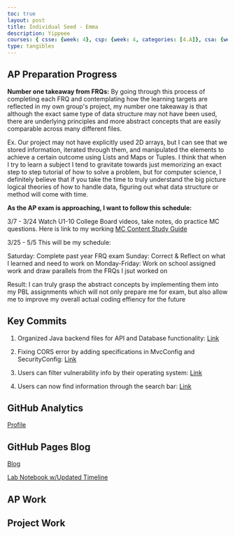 ```yaml
---
toc: true
layout: post
title: Individual Seed - Emma
description: Yippeee
courses: { csse: {week: 4}, csp: {week: 4, categories: [4.A]}, csa: {week: 25}}
type: tangibles
---
```


<h2>AP Preparation Progress</h2>

<b>Number one takeaway from FRQs:</b> By going through this process of completing each FRQ and contemplating how the learning targets are reflected in my own group's project, my number one takeaway is that although the exact same type of data structure may not have been used, there are underlying principles and more abstract concepts that are easily comparable across many different files. 

Ex. Our project may not have explicitly used 2D arrays, but I can see that we stored information, iterated through them, and manipulated the elements to achieve a certain outcome using Lists and Maps or Tuples. I think that when I try to learn a subject I tend to gravitate towards just memorizing an exact step to step tutorial of how to solve a problem, but for computer science, I definitely believe that if you take the time to truly understand the big picture logical theories of how to handle data, figuring out what data structure or method will come with time.

<b>As the AP exam is approaching, I want to follow this schedule: </b>

3/7 - 3/24 Watch U1-10 College Board videos, take notes, do practice MC questions. Here is link to my working [MC Content Study Guide]()

3/25 - 5/5 This will be my schedule:

Saturday: Complete past year FRQ exam 
Sunday: Correct & Reflect on what I learned and need to work on 
Monday-Friday: Work on school assigned work and draw parallels from the FRQs I jsut worked on 

Result: I can truly grasp the abstract concepts by implementing them into my PBL assignments which will not only prepare me for exam, but also allow me to improve my overall actual coding effiency for the future

<h2>Key Commits</h2>

1. Organized Java backend files for API and Database functionality: [Link](https://github.com/GAVE-CSA/GAVE-backend-v3/commit/6994d0d6d17e15c15981cc70e3377c2febbf071f#diff-b84266b9627a42a5f0221837b99c1702f184195f1973213a3022352deba512b1)

2. Fixing CORS error by adding specifications in MvcConfig and SecurityConfig: [Link](https://github.com/GAVE-CSA/GAVE-backend-v3/commit/60e699772d4e549e3f7f00c2d89d123f0bb53575)

3. Users can filter vulnerability info by their operating system: [Link](https://github.com/GAVE-CSA/GAVE-frontend/commit/60f4b6449b141a3f5b8030fea248c5e7c9a6d6ad)

4. Users can now find information through the search bar: [Link](https://github.com/GAVE-CSA/GAVE-frontend/commit/5a2f5cfa4e62a06944c5c01c7d57c71f951ce098)

<h2>GitHub Analytics</h2>

[Profile](https://github.com/e-shen2022?tab=overview&from=2023-12-01&to=2023-12-31)

<h2>GitHub Pages Blog</h2>

[Blog](https://e-shen2022.github.io/student/blogs)

[Lab Notebook w/Updated Timeline](https://e-shen2022.github.io/student/csa)

<h2>AP Work</h2>

<h2>Project Work</h2>


